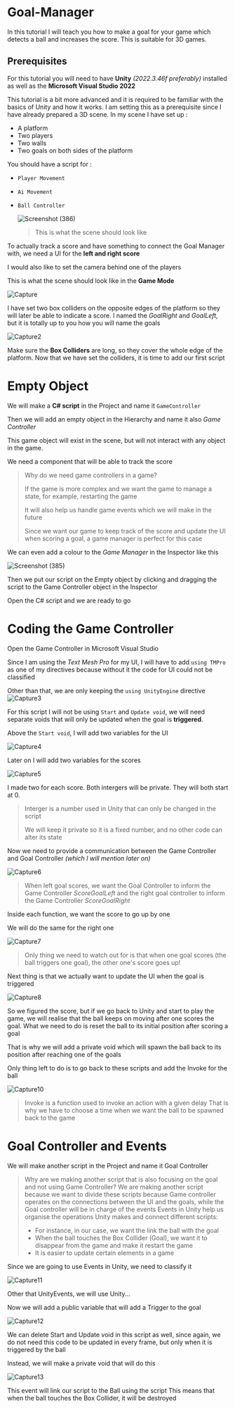 # Goal-Manager

In this tutorial I will teach you how to make a goal for your game which detects a ball and increases the score. This is suitable for 3D games.

## Prerequisites 

For this tutorial you will need to have **Unity** *(2022.3.46f preferably)* installed as well as the **Microsoft Visual Studio 2022**

This tutorial is a bit more advanced and it is required to be familiar with the basics of Unity and how it works.
I am setting this as a prerequisite since I have already prepared a 3D scene.
In my scene I have set up :
- A platform
- Two players
- Two walls
- Two goals on both sides of the platform



You should have a script for :
- `Player Movement`
- `Ai Movement`
- `Ball Controller`

  ![Screenshot (386)](https://github.com/user-attachments/assets/cf026ac7-6cea-4955-ae94-fc5c8cb3655c)
  > This is what the scene should look like



To actually track a score and have something to connect the Goal Manager with, we need a UI for the **left and right score**

I would also like to set the camera behind one of the players

This is what the scene should look like in the **Game Mode**

![Capture](https://github.com/user-attachments/assets/f272a9cb-fce0-42a7-accb-7085f6a3aec0)

I have set two box colliders on the opposite edges of the platform so they will later be able to indicate a score.
I named the *GoalRight* and *GoalLeft*, but it is totally up to you how you will name the goals

![Capture2](https://github.com/user-attachments/assets/1cfb62e8-1e33-4d42-ad2c-89d9878b12c4)


Make sure the **Box Colliders** are long, so they cover the whole edge of the platform.
Now that we have set the colliders, it is time to add our first script


# Empty Object

We will make a **C# script** in the Project and name it `GameController`

Then we will add an empty object in the Hierarchy and name it also *Game Controller*

This game object will exist in the scene, but will not interact with any object in the game.

We need a component that will be able to track the score
> Why do we need game controllers in a game?
>
> If the game is more complex and we want the game to manage a state, for example, restarting the game
>
> It will also help us handle game events which we will make in the future
>
> Since we want our game to keep track of the score and update the UI when scoring a goal, a game manager is perfect for this case

We can even add a colour to the *Game Manager* in the Inspector like this 

![Screenshot (385)](https://github.com/user-attachments/assets/44182145-f4d8-41b8-ab99-9c88be0d8f5e)

Then we put our script on the Empty object by clicking and dragging the script to the Game Controller object in the Inspector

Open the C# script and we are ready to go

# Coding the Game Controller

Open the Game Controller in Microsoft Visual Studio

Since I am using the *Text Mesh Pro* for my UI, I will have to add `using TMPro` as one of my directives because without it the code for UI could not be classified

Other than that, we are only keeping the `using UnityEngine` directive
![Capture3](https://github.com/user-attachments/assets/2c920588-8fec-4b52-886a-e33936a80b89)

For this script I will not be using `Start` and `Update void`, we will need separate voids that will only be updated when the goal is **triggered**.

Above the `Start void`, I will add two variables for the UI

![Capture4](https://github.com/user-attachments/assets/aae7c94a-de41-44c9-a7cf-3c90e339b70b)

Later on I will add two variables for the scores

![Capture5](https://github.com/user-attachments/assets/372f0819-b36d-4cee-bbf5-62668f014283)

I made two for each score. Both intergers will be private. They will both start at 0. 

> Interger is a number used in Unity that can only be changed in the script
> 
> We will keep it private so it is a fixed number, and no other code can alter its state

Now we need to provide a communication between the Game Controller and Goal Controller *(which I will mention later on)*

![Capture6](https://github.com/user-attachments/assets/8ca7265e-c3b5-42bb-8ce5-d15ad9e2b78d)


> When left goal scores, we want the Goal Controller to inform the Game Controller *ScoreGoalLeft* and the right goal controller to inform the Game Controller *ScoreGoalRight*

Inside each function, we want the score to go up by one

We will do the same for the right one

![Capture7](https://github.com/user-attachments/assets/425ddd6f-b8f4-4e9a-b490-330131ece6a6)

> Only thing we need to watch out for is that when one goal scores (the ball triggers one goal), the other one's score goes up!

Next thing is that we actually want to update the UI when the goal is triggered

![Capture8](https://github.com/user-attachments/assets/c40a999f-3322-407e-971c-1d3236e99e83)


So we figured the score, but if we go back to Unity and start to play the game, we will realise that the ball keeps on moving after one scores the goal. 
What we need to do is reset the ball to its initial position after scoring a goal

That is why we will add a private void which will spawn the ball back to its position after reaching one of the goals

Only thing left to do is to go back to these scripts and add the Invoke for the ball

![Capture10](https://github.com/user-attachments/assets/de9750a8-9949-492e-966a-0241cf61d16d)

> Invoke is a function used to invoke an action with a given delay
> That is why we have to choose a time when we want the ball to be spawned back to the game

# Goal Controller and Events

We will make another script in the Project and name it Goal Controller

> Why are we making another script that is also focusing on the goal and not using Game Controller?
> We are making another script because we want to divide these scripts because Game controller operates on the connections between the UI and the goals, while the Goal controller will be in charge of the events
> Events in Unity help us organise the operations Unity makes and connect different scripts:
> - For instance, in our case, we want the link  the ball with the goal
> - When the ball touches the Box Collider (Goal), we want it to disappear from the game and make it restart the game
> - It is easier to update certain elements in a game

Since we are going to use Events in Unity, we need to classify it

![Capture11](https://github.com/user-attachments/assets/d5076c1c-db44-439c-a5b0-92cacdcc347a)

Other that UnityEvents, we will use Unity...

Now we will add a public variable that will add a Trigger to the goal

![Capture12](https://github.com/user-attachments/assets/10357c92-726a-465a-a75e-29b3531627a0)

We can delete Start and Update void in this script as well, since again, we do not need this code to be updated in every frame, but only when it is triggered by the ball

Instead, we will make a private void that will do this

![Capture13](https://github.com/user-attachments/assets/33eb7d1f-8522-4983-94fd-ad3355d1cede)

This event will link our script to the Ball using the script
This means that when the ball touches the Box Collider, it will be destroyed

